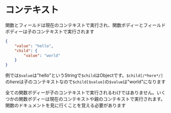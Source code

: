 # コンテキスト
関数とフィールドは現在のコンテキストで実行され、関数ボディーとフィールドボディーは子のコンテキストで実行されます

```json
{
    "value": "hello",
    "child": {
        "value": "world"
    }
}
```
例では`$value`は"hello"というStringで`$child`はObjectです。`$child[/*here*/]`の*here*は子のコンテキストなので`$child[$value]`の`$value`は"world"になります

全ての関数ボディーが子のコンテキストで実行されるわけではありません。いくつかの関数ボディーは現在のコンテキストや親のコンテキストで実行されます。関数のドキュメントを見に行くことを覚える必要があります